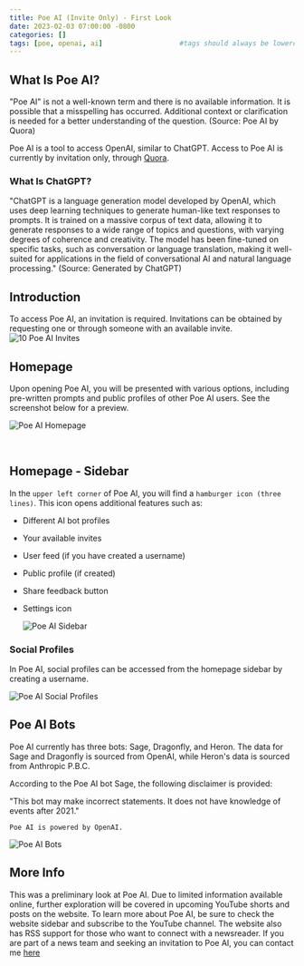 ```yaml
---
title: Poe AI (Invite Only) - First Look
date: 2023-02-03 07:00:00 -0800
categories: []
tags: [poe, openai, ai]                   #tags should always be lowercase
---
```


## What Is Poe AI?

"Poe AI" is not a well-known term and there is no available information. It is possible that a misspelling has occurred. Additional context or clarification is needed for a better understanding of the question. (Source: Poe AI by Quora)

Poe AI is a tool to access OpenAI, similar to ChatGPT. Access to Poe AI is currently by invitation only, through [Quora](https://www.quora.com/).

### What Is ChatGPT?
"ChatGPT is a language generation model developed by OpenAI, which uses deep learning techniques to generate human-like text responses to prompts. It is trained on a massive corpus of text data, allowing it to generate responses to a wide range of topics and questions, with varying degrees of coherence and creativity. The model has been fine-tuned on specific tasks, such as conversation or language translation, making it well-suited for applications in the field of conversational AI and natural language processing." (Source: Generated by ChatGPT)

## Introduction
To access Poe AI, an invitation is required. Invitations can be obtained by requesting one or through someone with an available invite. 
    ![10 Poe AI Invites](/assets/img/poe%20ai/10%20invites.png)

## Homepage
Upon opening Poe AI, you will be presented with various options, including pre-written prompts and public profiles of other Poe AI users. See the screenshot below for a preview.

![Poe AI Homepage](/assets/img/poe%20ai/homepage.jpeg)

<br>

## Homepage - Sidebar

In the `upper left corner` of Poe AI, you will find a `hamburger icon (three lines)`. This icon opens additional features such as:

- Different AI bot profiles
- Your available invites
- User feed (if you have created a username)
- Public profile (if created)
- Share feedback button
- Settings icon

    ![Poe AI Sidebar](/assets/img/poe%20ai/left%20sidebar.png)

### Social Profiles 
In Poe AI, social profiles can be accessed from the homepage sidebar by creating a username.

![Poe AI Social Profiles](/assets/img/poe%20ai/username.png)

## Poe AI Bots
Poe AI currently has three bots: Sage, Dragonfly, and Heron. The data for Sage and Dragonfly is sourced from OpenAI, while Heron's data is sourced from Anthropic P.B.C.

According to the Poe AI bot Sage, the following disclaimer is provided:

"This bot may make incorrect statements. It does not have knowledge of events after 2021."

`Poe AI is powered by OpenAI.`

![Poe AI Bots](/assets/img/poe%20ai/sage%20profile.jpeg)

## More Info

This was a preliminary look at Poe AI. Due to limited information available online, further exploration will be covered in upcoming YouTube shorts and posts on the website. To learn more about Poe AI, be sure to check the website sidebar and subscribe to the YouTube channel. The website also has RSS support for those who want to connect with a newsreader. If you are part of a news team and seeking an invitation to Poe AI, you can contact me [here](https://simplex.chat/contact#/?v=1-2&smp=smp%3A%2F%2F0YuTwO05YJWS8rkjn9eLJDjQhFKvIYd8d4xG8X1blIU%3D%40smp8.simplex.im%2F4dgDprEeyoZrmJCgU2GBv7zIIvjSg4Qt%23%2F%3Fv%3D1-2%26dh%3DMCowBQYDK2VuAyEAxLm3lJtPPwoIE3e-4eS2348cbjMIaVqEqVLDUDz0NDc%253D%26srv%3Dbeccx4yfxxbvyhqypaavemqurytl6hozr47wfc7uuecacjqdvwpw2xid.onion)